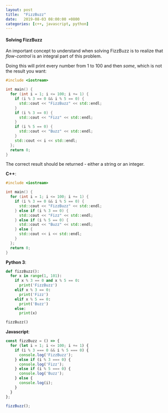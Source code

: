 ```yaml
---
layout: post
title:  "FizzBuzz"
date:   2019-08-03 08:00:00 +0800
categories: [c++, javascript, python]
---
```


#### Solving FizzBuzz

An important concept to understand when solving FizzBuzz is to realize that _flow-control_ is an integral part of this problem.

Doing this will print every number from 1 to 100 and then _some_, which is not the result you want:

```c++
#include <iostream>

int main() {
  for (int i = 1; i <= 100; i += 1) {
    if (i % 3 == 0 && i % 5 == 0) {
      std::cout << "FizzBuzz" << std::endl;
    }
    if (i % 3 == 0) {
      std::cout << "Fizz" << std::endl;
    }
    if (i % 5 == 0) {
      std::cout << "Buzz" << std::endl;
    }
    std::cout << i << std::endl;
  };
  return 0;
}
```

The correct result should be returned - either a string or an integer.

**C++**:

```c++
#include <iostream>

int main() {
  for (int i = 1; i <= 100; i += 1) {
    if (i % 3 == 0 && i % 5 == 0) {
      std::cout << "FizzBuzz" << std::endl;
    } else if (i % 3 == 0) {
      std::cout << "Fizz" << std::endl;
    } else if (i % 5 == 0) {
      std::cout << "Buzz" << std::endl;
    } else {
      std::cout << i << std::endl;
    }
  };
  return 0;
}
```

**Python 3**:

```python
def fizzBuzz():
  for x in range(1, 101):
    if x % 3 == 0 and x % 5 == 0:
      print('FizzBuzz')
    elif x % 3 == 0:
      print('Fizz')
    elif x % 5 == 0:
      print('Buzz')
    else:
      print(x)

fizzBuzz()
```

**Javascript**:

```javascript
const fizzBuzz = () => {
  for (let i = 1; i <= 100; i += 1) {
    if (i % 3 === 0 && i % 5 === 0) {
      console.log('FizzBuzz');
    } else if (i % 3 === 0) {
      console.log('Fizz');
    } else if (i % 5 === 0) {
      console.log('Buzz');
    } else {
      console.log(i);
    }
  }
};

fizzBuzz();
```